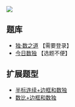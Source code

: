 ![](https://cn.sudoku.today/pic/outsidesum36/21526_143215.png)

## 题库
- [独·数之道](http://www.sudokufans.org.cn/lx/game.index.php?type=bk) 【需要登录】
- [今日数独](https://cn.sudoku.today/g-sum-frame-sudoku/) 【选题不便】

## 扩展题型
- [半标连续+边框和数独](../../混合类/半标连续+边框和数独.md)
- [数比+边框和数独](../../混合类/数比+边框和数独.md)